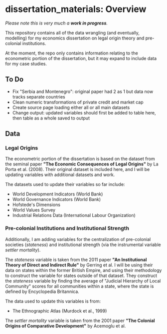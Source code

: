 # dissertation_materials: Overview

*Please note this is very much a **work in progress**.*

This repository contains all of the data wrangling (and eventually, modelling) 
for my economics dissertation on legal origin theory and pre-colonial 
institutions.

At the moment, the repo only contains information relating to the econometric 
portion of the dissertation, but it may expand to include 
data for my case studies.

## To Do
- Fix "Serbia and Montenegro": original paper had 2 as 1 but data now tracks 
separate countries
- Clean numeric transformations of private credit and market cap
- Create source page loading either all or all main datasets
- Change output: updated variables should first be added to table here, then 
table as a whole saved to output

## Data

### Legal Origins
The econometric portion of the dissertation is based on the dataset from the 
seminal paper **"The Economic Consequences of Legal Origins"** by La Porta et 
al. (2008). Their original dataset is included here, and I will be updating 
variables with additional datasets and work. 

The datasets used to update their variables so far include:
- World Development Indicators (World Bank)
- World Governance Indicators (World Bank)
- Hofstede's Dimensions
- World Values Survey
- Industrial Relations Data (International Labour Organization)

### Pre-colonial Institutions and Institutional Strength
Additionally, I am adding variables for the centralization of pre-colonial 
societies (*stateness*) and institutional strength (via the instrumental 
variable *settler mortality*).

The *stateness* variable is taken from the 2011 paper **"An Institutional Theory
of Direct and Indirect Rule"** by Gerring et al. I will be using their data on 
states within the former British Empire, and using their methodology to 
construct the variable for states outside of that dataset. They construct the
*stateness* variable by finding the average of "Judicial Hierarchy of Local 
Community" scores for all communities within a state, where the state is defined
by Encyclopedia Britannica.

The data used to update this variables is from:
- The Ethnographic Atlas (Murdock et al., 1999)

The *settler mortality* variable is taken from the 2001 paper 
**"The Colonial Origins of Comparative Development"** by Acemoglu et al. 
